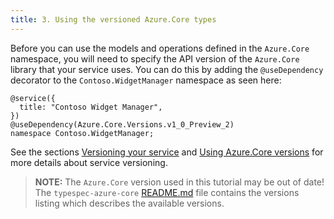 ```yaml
---
title: 3. Using the versioned Azure.Core types
---
```


Before you can use the models and operations defined in the `Azure.Core` namespace, you will need to specify the API version of the `Azure.Core` library that your service uses. You can do this by adding the `@useDependency` decorator to the `Contoso.WidgetManager` namespace as seen here:

```typespec
@service({
  title: "Contoso Widget Manager",
})
@useDependency(Azure.Core.Versions.v1_0_Preview_2)
namespace Contoso.WidgetManager;
```

See the sections [Versioning your service](./step10.md#versioning-your-service) and [Using Azure.Core versions](./step10.md#using-azurecore-versions) for more details about service versioning.

> **NOTE:** The `Azure.Core` version used in this tutorial may be out of date! The `typespec-azure-core` [README.md](https://github.com/Azure/typespec-azure/blob/main/packages/typespec-azure-core/README.md) file contains the versions listing which describes the available versions.
